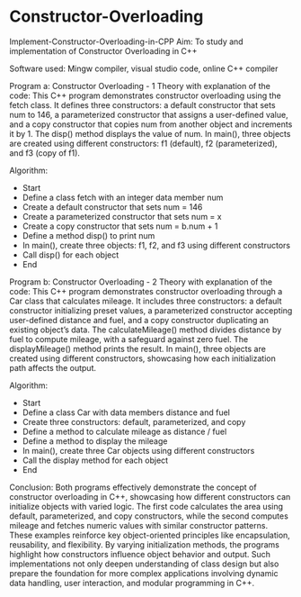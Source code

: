 # Constructor-Overloading
Implement-Constructor-Overloading-in-CPP
Aim:
To study and implementation of Constructor Overloading in C++

Software used:
Mingw compiler, visual studio code, online C++ compiler

Program a: Constructor Overloading - 1
Theory with explanation of the code: This C++ program demonstrates constructor overloading using the fetch class. It defines three constructors: a default constructor that sets num to 146, a parameterized constructor that assigns a user-defined value, and a copy constructor that copies num from another object and increments it by 1. The disp() method displays the value of num. In main(), three objects are created using different constructors: f1 (default), f2 (parameterized), and f3 (copy of f1).

Algorithm:

- Start
- Define a class fetch with an integer data member num
- Create a default constructor that sets num = 146
- Create a parameterized constructor that sets num = x
- Create a copy constructor that sets num = b.num + 1
- Define a method disp() to print num
- In main(), create three objects: f1, f2, and f3 using different constructors
- Call disp() for each object
- End

Program b: Constructor Overloading - 2
Theory with explanation of the code: This C++ program demonstrates constructor overloading through a Car class that calculates mileage. It includes three constructors: a default constructor initializing preset values, a parameterized constructor accepting user-defined distance and fuel, and a copy constructor duplicating an existing object’s data. The calculateMileage() method divides distance by fuel to compute mileage, with a safeguard against zero fuel. The displayMileage() method prints the result. In main(), three objects are created using different constructors, showcasing how each initialization path affects the output.

Algorithm:

- Start
- Define a class Car with data members distance and fuel
- Create three constructors: default, parameterized, and copy
- Define a method to calculate mileage as distance / fuel
- Define a method to display the mileage
- In main(), create three Car objects using different constructors
- Call the display method for each object
- End
  
Conclusion:
Both programs effectively demonstrate the concept of constructor overloading in C++, showcasing how different constructors can initialize objects with varied logic. The first code calculates the area using default, parameterized, and copy constructors, while the second computes mileage and fetches numeric values with similar constructor patterns. These examples reinforce key object-oriented principles like encapsulation, reusability, and flexibility. By varying initialization methods, the programs highlight how constructors influence object behavior and output. Such implementations not only deepen understanding of class design but also prepare the foundation for more complex applications involving dynamic data handling, user interaction, and modular programming in C++.
